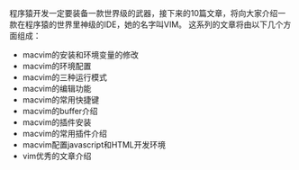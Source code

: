 程序猿开发一定要装备一款世界级的武器，接下来的10篇文章，将向大家介绍一款在程序猿的世界里神级的IDE，她的名字叫VIM。
这系列的文章将由以下几个方面组成：
- macvim的安装和环境变量的修改
- macvim的环境配置
- macvim的三种运行模式
- macvim的编辑功能
- macvim的常用快捷键
- macvim的buffer介绍
- macvim的插件安装
- macvim的常用插件介绍
- macvim配置javascript和HTML开发环境
- vim优秀的文章介绍

